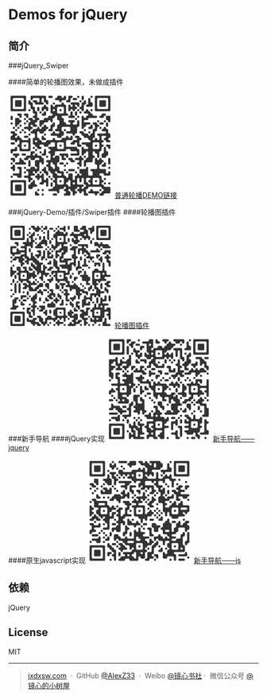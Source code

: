 # Demos for jQuery 

## 简介
###jQuery_Swiper
 
####简单的轮播图效果，未做成插件

![扫一扫](dist/Swiper1.png)
[普通轮播DEMO链接](https://alexz33.github.io/jQuery-Demo/jQuery_Swiper/index.html)

###jQuery-Demo/插件/Swiper插件
####轮播图插件

![扫一扫](dist/Swiper2.png)
[轮播图插件](https://alexz33.github.io/jQuery-Demo/插件/Swiper插件/index.html)

###新手导航
####jQuery实现
![扫一扫](dist/novice-nav2.png)
[新手导航——jquery](https://alexz33.github.io/jQuery-Demo/新手导航/index_JQ.html)


####原生javascript实现
![扫一扫](dist/novice-nav.png)
[新手导航——js](https://alexz33.github.io/jQuery-Demo/新手导航/index_js.html)


## 依赖

 jQuery


## License

MIT

---

> [jxdxsw.com](http://jxdxsw.com) &nbsp;&middot;&nbsp;
> GitHub [@AlexZ33](https://github.com/AlexZ33) &nbsp;&middot;&nbsp;
> Weibo [@镜心书社](http://weibo.com/jxtreehouse)&nbsp;&middot;&nbsp;
> 微信公众号 [@镜心的小树屋](https://mp.weixin.qq.com/profile?src=3&timestamp=1489126366&ver=1&signature=i4ePHN8uLAwwTC24fYOKnTMBoag*ZM8YXkML7E6v8KcTyAQQDWUZuoS4TRxuX1ZCpqtaEpVTSOo5k9hEj-Rq-Q==)